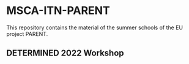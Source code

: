 # MSCA-ITN-PARENT
This repository contains the material of the summer schools of the EU project PARENT.

## DETERMINED 2022 Workshop


